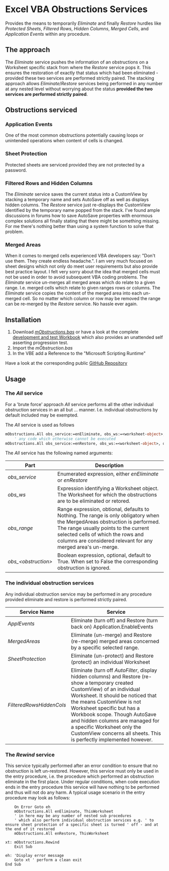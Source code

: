 # Excel VBA Obstructions Services
Provides the means to temporarily _Eliminate_ and finally _Restore_ hurdles like _Protected Sheets_, _Filtered Rows_, _Hidden Columns_, _Merged Cells_, and _Application Events_ within any procedure.

## The approach
The _Eliminate_ service pushes the information of an obstructions on a Worksheet specific stack from where the _Restore_ service pops it. This ensures the restoration of exactly that status which had been eliminated - provided these two services are performed strictly paired. The stacking approach allows _Eliminate_/_Restore_ services being performed in any number  at any nested level without worrying about the status **provided the two services are performed strictly paired**.

## Obstructions serviced
### Application Events
One of the most common obstructions potentially causing loops or unintended operations when content of cells is changed.

### Sheet Protection
Protected sheets are serviced provided they are not protected by a password.

### Filtered Rows and Hidden Columns
The _Eliminate_ service saves the current status into a CustomView by stacking a temporary name and sets AutoSave off as well as displays hidden columns. The _Restore_ service just re-displays the CustomView identified by the temporary name popped from the stack.
I've found ample discussions in forums how to save AutoSave properties with enormous complex solutions all finally stating that there might be something missing. For me there's nothing better than using a system function to solve that problem.

### Merged Areas
When it comes to merged cells experienced VBA developers say: "Don't use them. They create endless headache.". I am very much focused on sheet designs which not only do meet user requirements but also provide best practice layout. I felt very sorry about the idea that merged cells must not be used in order to avoid subsequent VBA coding problems.
The _Eliminate_ service un-merges all merged areas which do relate to a given range. I.e. merged cells which relate to given ranges rows or columns. The _Eliminate_ service copies the content of the merged area into each un-merged cell. So no matter which column or row may be removed the range can be re-merged by the _Restore_ service. No hassle ever again.

## Installation
1. Download [_mObstructions.bas_][1] or have a look at the complete [development and test Workbook][2] which also provides an unattended self asserting progression test.
2. Import the _mObstruction.bas_ 
3. In the VBE add a Reference to the "Microsoft Scripting Runtime"

Have a look at the corresponding public [GitHub Repository][2]

## Usage
### The _All_ service
For a 'brute force' approach _All_ service performs all the other individual obstruction services in an all but ... manner. I.e. individual obstructions by default included may be exempted.  

The _All_ service is used as follows
```vb
mObstructions.All obs_service:=enEliminate, obs_ws:=<worksheet-object>, obs_range:=<range-object>
    ' any code which otherwise cannot be executed 
mObstructions.All obs_service:=enRestore, obs_ws:=<worksheet-object>, obs_range:=<range-object>
```

The _All_ service has the following named arguments:

|    Part              | Description                    |
| -------------------- |------------------------------- |
| _obs\_service_          | Enumerated expression, either _enEliminate_ or _enRestore_ |
| _obs\_ws_               | Expression identifying a Worksheet object. The Worksheet for which the obstructions are to be eliminated or retored. |
| _obs\_range_            | Range expression, obtional, defaults to Nothing. The range is only obligatory when the MergedAreas obstruction is performed. The range usually points to the current selected cells of which the rows and columns are considered relevant for any merged area's un-merge. |
| _obs\_\<obstruction>_     | Boolean expression, optional, default to True. When set to False the corresponding obstruction is ignored. |

### The individual obstruction services
Any individual obstruction service may be performed in any procedure provided eliminate and restore is performed strictly paired.  

| Service Name             | Service |
|--------------------------|---------|
| _ApplEvents_             | Eliminate (turn off) and Restore (turn back on) Application.EnableEvents |
| _MergedAreas_            | Eliminate (un-merge) and Restore (re-merge) merged areas concerned by a specific selected range. |
| _SheetProtection_        | Eliminate (un-protect) and Restore (protect) an individual Worksheet |
| _FilteredRowsHiddenCols_ | Eliminate (turn off _AutoFilter_, display hidden columns) and Restore (re-show a temporary created CustomView) of an individual Worksheet. It should be noticed that the means CustomView is not Worksheet specific but has a Workbook scope. Though AutoSave and hidden columns are managed for a specific Worksheet only the CustomView concerns all sheets. This is perfectly implemented however. |

### The _Rewind_ service
This service typically performed after an error condition to ensure that no obstruction is left un-restored. However, this service must only be used in the entry procedure, i.e. the procedure which performed an obstruction eliminate  in the first place. Under regular conditions, when code execution ends in the entry procedure this service will have nothing to be performed and thus will not do any harm. A typical usage scenario in the entry procedure may look as follows:

```VB
    On Error Goto eh
    mObstructions.All enEliminate, ThisWorksheet
    ' in here may be any number of nested sub procedures
    ' which also perform individual obstruction services e.g. ' to ensure sheet protection of a specific sheet is turned ' off - and at the end of it restored 
    mObstructions.All enRestore, ThisWorksheet
    
xt: mObstructions.Rewind
    Exit Sub

eh: 'Display error message
    Goto xt ' perform a clean exit
End Sub
```

[1]:https://gitcdn.link/cdn/warbe-maker/Common-Excel-VBA-Obstructions-Services/master/source/mObstructions.bas
[2]:https://gitcdn.link/cdn/warbe-maker/Common-Excel-VBA-Obstructions-Services/Obstructions.xlsm
[3]:https://github.com/warbe-maker/Common-Excel-VBA-Obstructions-Services